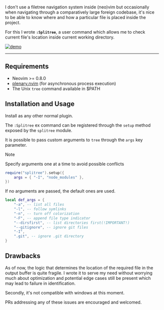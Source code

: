 I don't use a filetree navigation system inside (neo)vim but occasionally when navigating through a comparatively large foreign codebase, it's nice to be able to know where and how a particular file is placed inside the project.

For this I wrote **`:Splitree`**, a user command which allows me to check current file's location inside current working directory.

[![demo](https://asciinema.org/a/632258.svg)](https://asciinema.org/a/632258)

---


## Requirements

- Neovim >= 0.8.0
- [plenary.nvim](https://github.com/nvim-lua/plenary.nvim) (for asynchronous process execution)
- The Unix `tree` command available in $PATH



## Installation and Usage

Install as any other normal plugin.

The `:Splitree` ex command can be registered through the `setup` method exposed by the `splitree` module.

It is possible to pass custom arguments to `tree` through the `args` key parameter.

> [!NOTE]
> Specify arguments one at a time to avoid possible conflicts

```lua
require("splitree").setup({
    args = { "-I", "node_modules" },
})
```
If no arguments are passed, the default ones are used.

```lua
local def_args = {
    "-a", -- list all files
    "-l", -- follow symlinks
    "-n", -- turn off colorization
    "-F", -- append file type indicator
    "--dirsfirst", -- list directories first(!IMPORTANT!)
    "--gitignore", -- ignore git files
    "-I",
    ".git", -- ignore .git directory
}
```


## Drawbacks

As of now, the logic that determines the location of the required file in the output buffer is quite fragile.
I wrote it to serve my need without worrying much about optimization and potential edge cases still be present which may lead to failure in identification.

Secondly, it's not compatible with windows at this moment.

PRs addressing any of these issues are encouraged and welcomed.

